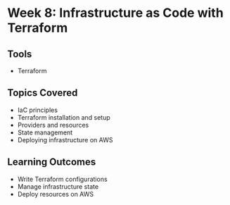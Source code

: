 # Week 8: Infrastructure as Code with Terraform

## Tools
- Terraform

## Topics Covered
- IaC principles
- Terraform installation and setup
- Providers and resources
- State management
- Deploying infrastructure on AWS

## Learning Outcomes
- Write Terraform configurations
- Manage infrastructure state
- Deploy resources on AWS
